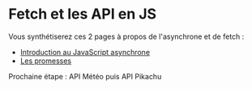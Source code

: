 # Fetch et les API en JS

Vous synthétiserez ces 2 pages à propos de l'asynchrone et de fetch :
- [Introduction au JavaScript asynchrone](https://developer.mozilla.org/fr/docs/Learn/JavaScript/Asynchronous/Introducing)
- [Les promesses](https://developer.mozilla.org/fr/docs/Learn/JavaScript/Asynchronous/Promises)

Prochaine étape : API Météo puis API Pikachu